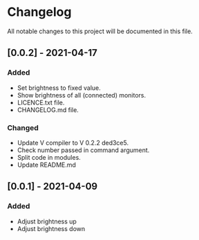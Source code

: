 # Changelog

All notable changes to this project will be documented in this file.

## [0.0.2] - 2021-04-17

### Added 

- Set brightness to fixed value.
- Show brightness of all (connected) monitors.
- LICENCE.txt file.
- CHANGELOG.md file.

### Changed

- Update V compiler to V 0.2.2 ded3ce5.
- Check number passed in command argument.
- Split code in modules.
- Update README.md

## [0.0.1] - 2021-04-09

### Added

- Adjust brightness up
- Adjust brightness down
